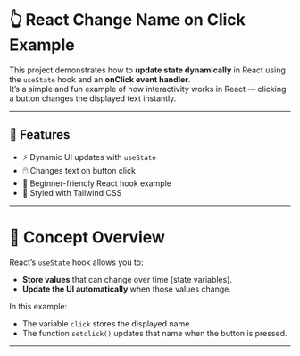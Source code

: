 # 👆 React Change Name on Click Example

This project demonstrates how to **update state dynamically** in React using the `useState` hook and an **onClick event handler**.  
It’s a simple and fun example of how interactivity works in React — clicking a button changes the displayed text instantly.

---

## 🚀 Features

- ⚡ Dynamic UI updates with `useState`
- 🖱️ Changes text on button click
- 🧩 Beginner-friendly React hook example
- 🎨 Styled with Tailwind CSS

---

# 🧠 Concept Overview

React’s `useState` hook allows you to:
- **Store values** that can change over time (state variables).
- **Update the UI automatically** when those values change.

In this example:
- The variable `click` stores the displayed name.
- The function `setclick()` updates that name when the button is pressed.

---
